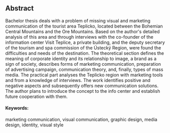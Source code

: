 ## Abstract

Bachelor thesis deals with a problem of missing visual and marketing communication  of the tourist area Teplicko, located between the Bohemian Central Mountains and the Ore Mountains. Based on the author's detailed analysis of this area and through interviews with the co-founder of the information center Visit Teplice, a private building, and the deputy secretary of the tourism and spa commission of the Ústecký Region, were found the difficulties and needs of the destination. The theoretical section defines the meaning of corporate identity and its relationship to image, a brand as a sign of society, describes forms of marketing communication, preparation of advertising campaign, communication theory, and, finally, types of mass media. The practical part analyses the Teplicko region with marketing tools and from a knowledge of interviews. The work identifies positive and negative aspects and subsequently offers new communication solutions. The author plans to introduce the concept to the info center and establish future cooperation with them.

#### Keywords:
marketing communication, visual communication, graphic design, media design, identity, visual style

